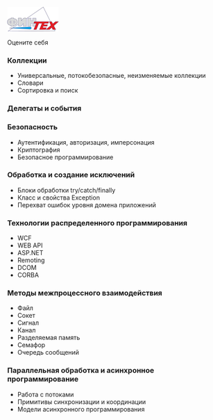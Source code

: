 ![](media/logofintech.png)

Оцените себя

### Коллекции
-   Универсальные, потокобезопасные, неизменяемые коллекции
-   Словари
-   Сортировка и поиск

### Делегаты и события

### Безопасность
-   Аутентификация, авторизация, имперсонация
-   Криптография
-   Безопасное программирование

### Обработка и создание исключений

-   Блоки обработки try/catch/finally
-   Класс и свойства Exception
-   Перехват ошибок уровня домена приложений

### Технологии распределенного программирования

-   WCF
-   WEB API
-   ASP.NET
-   Remoting
-   DCOM
-   CORBA

### Методы межпроцессного взаимодействия

-   Файл
-   Сокет
-   Сигнал
-   Канал
-   Разделяемая память
-   Семафор
-   Очередь сообщений

### Параллельная обработка и асинхронное программирование

-   Работа с потоками
-   Примитивы синхронизации и координации
-   Модели асинхронного программирования